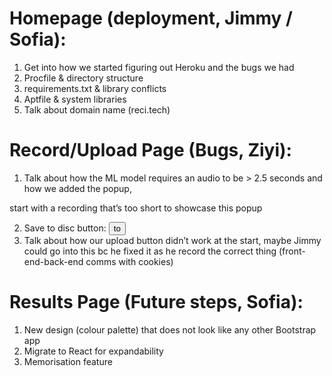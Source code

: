 # Homepage (deployment, Jimmy / Sofia):

  1. Get into how we started figuring out Heroku and the bugs we had
  2. Procfile & directory structure
  3. requirements.txt & library conflicts
  4. Aptfile & system libraries
  5. Talk about domain name (reci.tech)
  
# Record/Upload Page (Bugs, Ziyi):

  1. Talk about how the ML model requires an audio to be > 2.5 seconds and how we added the popup, 
  
  start with a recording that’s too short to showcase this popup
  
  2. Save to disc button: <button> to <a>
  3. Talk about how our upload button didn’t work at the start, maybe Jimmy could go into this bc he fixed it as he record the correct thing (front-end-back-end comms with cookies)

# Results Page (Future steps, Sofia):
  
  1. New design (colour palette) that does not look like any other Bootstrap app
  2. Migrate to React for expandability
  3. Memorisation feature
